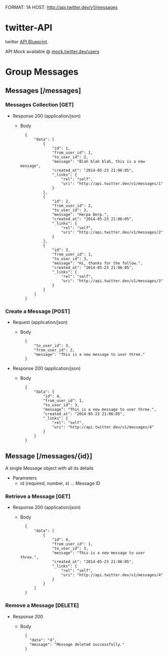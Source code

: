 FORMAT: 1A
HOST: http://api.twitter.dev/v1/messages

# twitter-API
twitter [API Blueprint](http://apiblueprint.org).

API Mock available @ [mock.twitter.dev/users](http://mock.twitter.dev/messages)

# Group Messages

## Messages [/messages]
### Messages Collection [GET]
+ Response 200 (application/json)
    + Body

            {
                "data": [
                    {
                        "id": 1,
                        "from_user_id": 1,
                        "to_user_id": 2,
                        "message": "Blah blah blah, this is a new message",
                        "created_at": "2014-05-23 21:06:05",
                        "_links": {
                            "rel": "self",
                            "uri": "http://api.twitter.dev/v1/messages/1"
                        }
                    },
                    {
                        "id": 2,
                        "from_user_id": 2,
                        "to_user_id": 3,
                        "message": "Herpa Derp.",
                        "created_at": "2014-05-23 21:06:05",
                        "_links": {
                            "rel": "self",
                            "uri": "http://api.twitter.dev/v1/messages/2"
                        }
                    },
                    {
                        "id": 3,
                        "from_user_id": 1,
                        "to_user_id": 3,
                        "message": "Hi, thanks for the follow.",
                        "created_at": "2014-05-23 21:06:05",
                        "_links": {
                            "rel": "self",
                            "uri": "http://api.twitter.dev/v1/messages/3"
                        }
                    }
                ]
            }





### Create a Message [POST]

+ Request (application/json)
    + Body

            {
                "to_user_id": 3,
                "from_user_id": 2,
                "message": "This is a new message to user three."
            }

+ Response 200 (application/json)
    + Body

            {
                "data": {
                    "id": 4,
                    "from_user_id": 1,
                    "to_user_id": 3,
                    "message": "This is a new message to user three.",
                    "created_at": "2014-05-23 21:06:05",
                    "_links": {
                        "rel": "self",
                        "uri": "http://api.twitter.dev/v1/messages/4"
                    }
                }
            }





## Message [/messages/{id}]
A single Message object with all its details

+ Parameters
    + id (required, number, `4`) ... Message ID



### Retrieve a Message [GET]
+ Response 200 (application/json)
    + Body

            {
                "data": [
                    {
                        "id": 4,
                        "from_user_id": 1,
                        "to_user_id": 3,
                        "message": "This is a new message to user three.",
                        "created_at": "2014-05-23 21:06:05",
                        "_links": {
                            "rel": "self",
                            "uri": "http://api.twitter.dev/v1/messages/4"
                        }
                    }
                ]
            }





### Remove a Message [DELETE]
+ Response 200
    + Body

            {
              "data": "4",
              "message": "Message deleted successfully."
            }
